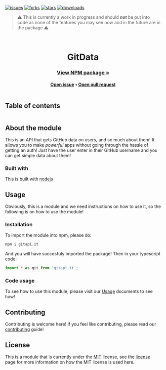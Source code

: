 [![issues](https://img.shields.io/github/issues/GitAPI-it/GitAPI.it-Nodejs?style=for-the-badge)](https://github.com/darkdarcool/GitData-Typescript/issues)
[![forks](https://img.shields.io/github/forks/GitAPI-it/GitAPI.it-Nodejs?style=for-the-badge)](https://github.com/darkdarcool/GitData-Typescript/fork)
[![stars](https://img.shields.io/github/stars/GitAPI-it/GitData-Nodejs?logoColor=blue&style=for-the-badge)](https://github.com/darkdarcool/GitData-Typescript/stargazers)
[![downloads](https://img.shields.io/npm/dw/gitapi.it?style=for-the-badge)](https://www.npmjs.com/package/gitapi.it)
> ⚠️ This is currently a work in progress and should ***not*** be put into code as none of the features you may see now and in the future are in the package ⚠️ 

<br />

<h1 align = "center" style = "display: block"> GitData </h1>

<h3 align = "center"><a href = "https://www.npmjs.com/package/gitapi.it"> View NPM package »</a></h1>
<h4 align = "center"><a href = "https://github.com/darkdarcool/GitAPI.it/issues">Open issue</a>  • <a href = "https://github.com/darkdarcool/GitAPI.it/pulls">Open pull request</a></h4>

<details>
  <summary style = "display: inline-block"><h2>Table of contents</summary>
  <br>
  <br>
  <li>
    <a href = "#about-the-module">About the module</a>
    <ul>
      • <a href = "#built-with"> Built with </a>
    </ul>
    • <a href = "#usage"> Usage </a>
    <ul>
      • <a href = "#installation"> Installation </a>
      <br>
      • <a href = "#code-usage"> Code usage </a>
    </ul>
    • <a href = "#contributing">Contributing</a>
    <br>
    • <a href = "#license">License</a>
  </li>
</details>

## About the module

This is an API that gets GitHub data on users, and so much about them! It allows you to make _powerful_ apps without going through the hassle of getting an auth! Just have the user enter in their GitHub username and you can get simple data about them! 

###  Built with 

This is built with [nodejs](https://nodejs.dev)

## Usage

Obviously, this is a module and we need instructions on how to use it, so the following is on how to use the module!

### Installation 

To import the module into npm, please do:

``` sh
npm i gitapi.it
```

And you will have succesfuly imported the package! Then in your typescript code:

``` javascript
import * as git from 'gitapi.it';
```

### Code usage

To see how to use this module, please visit our [Usage](https://github.com/darkdarcool/GitAPI.it/blob/master/.github/USAGE.md) documents to see how! 

## Contributing

Contributing is welcome here! If you feel like contributing, please read our [contributing](https://github.com/darkdarcool/GitAPI.it/blob/master/.github/CONTRIBUTING.md) guide!

## License

This is a module that is currently under the [MIT](https://en.wikipedia.org/wiki/MIT_License) license, see the [license](https://github.com/darkdarcool/GitData-Typescript/blob/master/LICENSE) page for more information on how the MIT license is used here.
